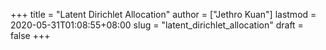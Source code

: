 +++
title = "Latent Dirichlet Allocation"
author = ["Jethro Kuan"]
lastmod = 2020-05-31T01:08:55+08:00
slug = "latent_dirichlet_allocation"
draft = false
+++
